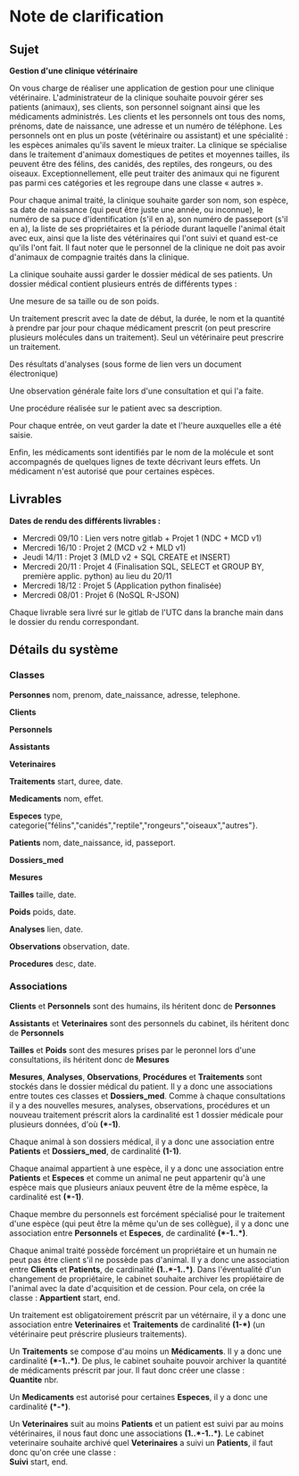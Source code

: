 # Note de clarification

## Sujet

**Gestion d'une clinique vétérinaire**

On vous charge de réaliser une application de gestion pour une clinique vétérinaire. L'administrateur de la clinique souhaite pouvoir gérer ses patients (animaux), ses clients, son personnel soignant ainsi que les médicaments administrés. Les clients et les personnels ont tous des noms, prénoms, date de naissance, une adresse et un numéro de téléphone. Les personnels ont en plus un poste (vétérinaire ou assistant) et une spécialité : les espèces animales qu'ils savent le mieux traiter. La clinique se spécialise dans le traitement d'animaux domestiques de petites et moyennes tailles, ils peuvent être des félins, des canidés, des reptiles, des rongeurs, ou des oiseaux. Exceptionnellement, elle peut traiter des animaux qui ne figurent pas parmi ces catégories et les regroupe dans une classe « autres ».

Pour chaque animal traité, la clinique souhaite garder son nom, son espèce, sa date de naissance (qui peut être juste une année, ou inconnue), le numéro de sa puce d'identification (s'il en a), son numéro de passeport (s'il en a), la liste de ses propriétaires et la période durant laquelle l'animal était avec eux, ainsi que la liste des vétérinaires qui l'ont suivi et quand est-ce qu'ils l'ont fait. Il faut noter que le personnel de la clinique ne doit pas avoir d'animaux de compagnie traités dans la clinique.

La clinique souhaite aussi garder le dossier médical de ses patients. Un dossier médical contient plusieurs entrés de différents types :

Une mesure de sa taille ou de son poids.

Un traitement prescrit avec la date de début, la durée, le nom et la quantité à prendre par jour pour chaque médicament prescrit (on peut prescrire plusieurs molécules dans un traitement). Seul un vétérinaire peut prescrire un traitement.

Des résultats d'analyses (sous forme de lien vers un document électronique)

Une observation générale faite lors d'une consultation et qui l'a faite.

Une procédure réalisée sur le patient avec sa description.

Pour chaque entrée, on veut garder la date et l'heure auxquelles elle a été saisie.

Enfin, les médicaments sont identifiés par le nom de la molécule et sont accompagnés de quelques lignes de texte décrivant leurs effets. Un médicament n'est autorisé que pour certaines espèces.


## Livrables

**Dates de rendu des différents livrables :**
- Mercredi 09/10 : Lien vers notre gitlab + Projet 1 (NDC + MCD v1)
- Mercredi 16/10 : Projet 2 (MCD v2 + MLD v1)
- Jeudi 14/11 : Projet 3 (MLD v2 + SQL CREATE et INSERT)
- Mercredi 20/11 : Projet 4 (Finalisation SQL, SELECT et GROUP BY, première applic. python) au lieu du 20/11
- Mercredi 18/12 : Projet 5 (Application python finalisée)
- Mercredi 08/01 : Projet 6 (NoSQL R-JSON)

Chaque livrable sera livré sur le gitlab de l'UTC dans la branche main dans le dossier du rendu correspondant.

## Détails du système

### Classes

**Personnes** 
nom,
prenom,
date_naissance,
adresse,
telephone.

**Clients** 

**Personnels**

**Assistants**

**Veterinaires**

**Traitements**
start,
duree,
date.

**Medicaments** 
nom,
effet.

**Especes**
type,
categorie{"félins","canidés","reptile","rongeurs","oiseaux","autres"}.

**Patients**
nom,
date_naissance,
id,
passeport.


**Dossiers_med**

**Mesures**

**Tailles** 
taille,
date.

**Poids**
poids,
date.


**Analyses**
lien,
date.


**Observations**
observation,
date.

**Procedures**
desc,
date.



### Associations

**Clients** et **Personnels** sont des humains, ils héritent donc de **Personnes**

**Assistants** et **Veterinaires** sont des personnels du cabinet, ils héritent donc de **Personnels**

**Tailles** et **Poids** sont des mesures prises par le peronnel lors d'une consultations, ils héritent donc de **Mesures**

**Mesures**, **Analyses**, **Observations**, **Procédures** et **Traitements** sont stockés dans le dossier médical du patient. Il y a donc une associations entre toutes ces classes et **Dossiers_med**. Comme à chaque consultations il y a des nouvelles mesures, analyses, observations, procédures et un nouveau traitement préscrit alors la cardinalité est 1 dossier médicale pour plusieurs données, d'où **(\*-1)**.

Chaque animal à son dossiers médical, il y a donc une association entre **Patients** et **Dossiers_med**, de cardinalité **(1-1)**.
  
Chaque anaimal appartient à une espèce, il y a donc une association entre **Patients** et **Especes** et comme un animal ne peut appartenir qu'à une espèce mais que plusieurs aniaux peuvent être de la même espèce, la cardinalité est **(\*-1)**.

Chaque membre du personnels est forcément spécialisé pour le traitement d'une espèce (qui peut être la même qu'un de ses collègue), il y a donc une association entre **Personnels** et **Especes**, de cardinalité **(\*-1..\*)**.

Chaque animal traité possède forcément un propriétaire et un humain ne peut pas être client s'il ne possède pas d'animal. Il y a donc une association entre **Clients** et **Patients**, de cardinalité **(1..\*-1..\*)**. Dans l'éventualité d'un changement de propriétaire, le cabinet souhaite archiver les propiétaire de l'animal avec la date d'acquisition et de cession. Pour cela, on crée la classe :
**Appartient** start, end.

Un traitement est obligatoirement préscrit par un vétérnaire, il y a donc une association entre **Veterinaires** et **Traitements** de cardinalité **(1-\*)** (un vétérinaire peut préscrire plusieurs traitements).

Un **Traitements** se compose d'au moins un **Médicaments**. Il y a donc une cardinalité **(\*-1..\*)**. De plus, le cabinet souhaite pouvoir archiver la quantité de médicaments préscrit par jour. Il faut donc créer une classe :  
**Quantite** nbr.

Un **Medicaments** est autorisé pour certaines **Especes**, il y a donc une cardinalité **(\*-\*)**.

Un **Veterinaires** suit au moins **Patients** et un patient est suivi par au moins vétérinaires, il nous faut donc une associations **(1..\*-1..\*)**. Le cabinet veterinaire souhaite archivé quel **Veterinaires** a suivi un **Patients**, il faut donc qu'on crée une classe :  
**Suivi** start, end.



